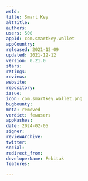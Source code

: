 ```yaml
---
wsId: 
title: Smart Key
altTitle: 
authors: 
users: 500
appId: com.smartkey.wallet
appCountry: 
released: 2021-12-09
updated: 2021-12-12
version: 0.21.0
stars: 
ratings: 
reviews: 
website: 
repository: 
issue: 
icon: com.smartkey.wallet.png
bugbounty: 
meta: removed
verdict: fewusers
appHashes: 
date: 2024-02-05
signer: 
reviewArchive: 
twitter: 
social: 
redirect_from: 
developerName: Febitak
features: 

---
```


